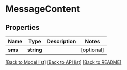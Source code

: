 # MessageContent

## Properties
Name | Type | Description | Notes
------------ | ------------- | ------------- | -------------
**sms** | **string** |  | [optional] 

[[Back to Model list]](../README.md#documentation-for-models) [[Back to API list]](../README.md#documentation-for-api-endpoints) [[Back to README]](../README.md)


